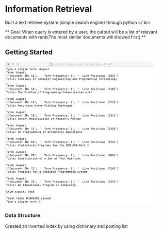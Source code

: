 # Information Retrieval

Built a text retrieve system (simple search engine) through python </ br>

**   Goal:  When query is entered by a user, the output will be a list of relevant documents with rank(The most similar documents will showed first)  **


## Getting Started





![alt text](https://github.com/wing9413/Python_InformationRetrieval/blob/master/Pictures/result.png)


### Data Structure

Created an inverted index by using dictionary and posting list





